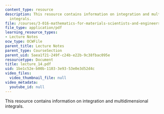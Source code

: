 ```yaml
---
content_type: resource
description: This resource contains information on integration and multidimensional
  integrals.
file: /courses/3-016-mathematics-for-materials-scientists-and-engineers-fall-2005/1be1c52eb00b11033e9353e0e3d52d4c_lecture_14.pdf
file_type: application/pdf
learning_resource_types:
- Lecture Notes
ocw_type: OCWFile
parent_title: Lecture Notes
parent_type: CourseSection
parent_uid: 5aea1f21-249f-c24b-e22b-9c38fbac095e
resourcetype: Document
title: lecture_14.pdf
uid: 1be1c52e-b00b-1103-3e93-53e0e3d52d4c
video_files:
  video_thumbnail_file: null
video_metadata:
  youtube_id: null
---
```

This resource contains information on integration and multidimensional integrals.


